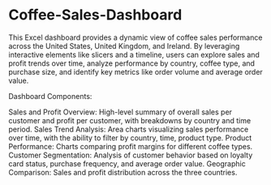 # Coffee-Sales-Dashboard

This Excel dashboard provides a dynamic view of coffee sales performance across the United States, United Kingdom, and Ireland. By leveraging interactive elements like slicers and a timeline, users can explore sales and profit trends over time, analyze performance by country, coffee type, and purchase size, and identify key metrics like order volume and average order value.

Dashboard Components:

Sales and Profit Overview: High-level summary of overall sales per customer and profit per customer, with breakdowns by country and time period.
Sales Trend Analysis: Area charts visualizing sales performance over time, with the ability to filter by country, time, product type.
Product Performance: Charts comparing profit margins for different coffee types.
Customer Segmentation: Analysis of customer behavior based on loyalty card status, purchase frequency, and average order value.
Geographic Comparison: Sales and profit distribution across the three countries.
